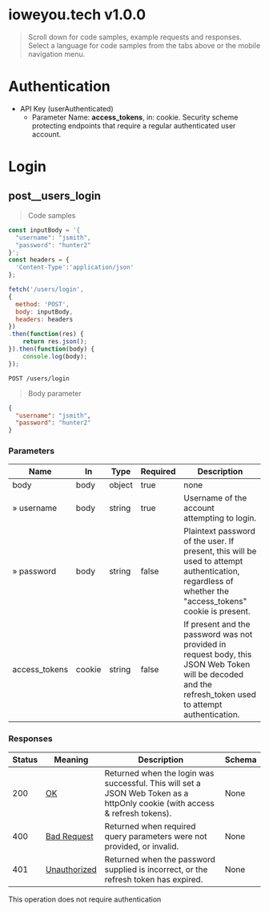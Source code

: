 <!-- Generator: Widdershins v4.0.1 -->

<h1 id="ioweyou-tech">ioweyou.tech v1.0.0</h1>

> Scroll down for code samples, example requests and responses. Select a language for code samples from the tabs above or the mobile navigation menu.

# Authentication

* API Key (userAuthenticated)
    - Parameter Name: **access_tokens**, in: cookie. Security scheme protecting endpoints that require a regular authenticated user account.

<h1 id="ioweyou-tech-login">Login</h1>

## post__users_login

> Code samples

```javascript
const inputBody = '{
  "username": "jsmith",
  "password": "hunter2"
}';
const headers = {
  'Content-Type':'application/json'
};

fetch('/users/login',
{
  method: 'POST',
  body: inputBody,
  headers: headers
})
.then(function(res) {
    return res.json();
}).then(function(body) {
    console.log(body);
});

```

`POST /users/login`

> Body parameter

```json
{
  "username": "jsmith",
  "password": "hunter2"
}
```

<h3 id="post__users_login-parameters">Parameters</h3>

|Name|In|Type|Required|Description|
|---|---|---|---|---|
|body|body|object|true|none|
|» username|body|string|true|Username of the account attempting to login.|
|» password|body|string|false|Plaintext password of the user. If present, this will be used to attempt authentication, regardless of whether the "access_tokens" cookie is present.|
|access_tokens|cookie|string|false|If present and the password was not provided in request body, this JSON Web Token will be decoded and the refresh_token used to attempt authentication.|

<h3 id="post__users_login-responses">Responses</h3>

|Status|Meaning|Description|Schema|
|---|---|---|---|
|200|[OK](https://tools.ietf.org/html/rfc7231#section-6.3.1)|Returned when the login was successful. This will set a JSON Web Token as a httpOnly cookie (with access & refresh tokens).|None|
|400|[Bad Request](https://tools.ietf.org/html/rfc7231#section-6.5.1)|Returned when required query parameters were not provided, or invalid.|None|
|401|[Unauthorized](https://tools.ietf.org/html/rfc7235#section-3.1)|Returned when the password supplied is incorrect, or the refresh token has expired.|None|

<aside class="success">
This operation does not require authentication
</aside>

